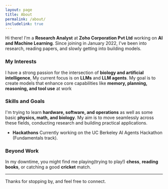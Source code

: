 ```yaml
---
layout: page
title: About
permalink: /about/
includelink: true
---
```

Hi there! I'm a **Research Analyst** at **Zoho Corporation Pvt Ltd** working on **AI and Machine Learning**. Since joining in January 2022, I’ve been into research, reading papers, and slowly getting into building models. 

### My Interests
I have a strong passion for the intersection of **biology and artificial intelligence**, My current focus is on **LLMs** and **LLM agents**. My goal is to create models that enhance core capabilities like **memory, planning, reasoning, and tool use** at work

### Skills and Goals
I'm trying to learn **hardware, software, and operations** as well as some basic **physics, math, and biology**. My aim is to move seamlessly across these fields, conducting research and building practical applications.

- **Hackathons** Currently working on the UC Berkeley AI Agents Hackathon (Fundamentals track).

### Beyond Work
In my downtime, you might find me playing(trying to play!) **chess**, **reading books**, or catching a good **cricket** match.

---

Thanks for stopping by, and feel free to connect.
